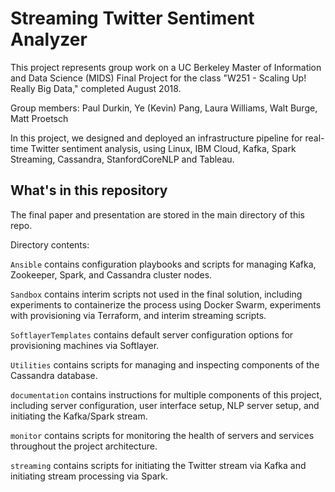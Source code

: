 # Streaming Twitter Sentiment Analyzer

This project represents group work on a UC Berkeley Master of Information and Data Science (MIDS) Final Project for the class "W251 - Scaling Up! Really Big Data," completed August 2018.

Group members: Paul Durkin, Ye (Kevin) Pang, Laura Williams, Walt Burge, Matt Proetsch

In this project, we designed and deployed an infrastructure pipeline for real-time Twitter sentiment analysis, using Linux, IBM Cloud, Kafka, Spark Streaming,  Cassandra, StanfordCoreNLP and Tableau.

## What's in this repository

The final paper and presentation are stored in the main directory of this repo.

Directory contents:

`Ansible` contains configuration playbooks and scripts for managing Kafka, Zookeeper, Spark, and Cassandra cluster nodes.

`Sandbox` contains interim scripts not used in the final solution, including experiments to containerize the process using Docker Swarm, experiments with provisioning via Terraform, and interim streaming scripts.

`SoftlayerTemplates` contains default server configuration options for provisioning machines via Softlayer.

`Utilities` contains scripts for managing and inspecting components of the Cassandra database.

`documentation` contains instructions for multiple components of this project, including server configuration, user interface setup, NLP server setup, and initiating the Kafka/Spark stream.

`monitor` contains scripts for monitoring the health of servers and services throughout the project architecture.

`streaming` contains scripts for initiating the Twitter stream via Kafka and initiating stream processing via Spark.



